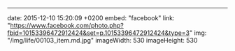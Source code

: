---
date: 2015-12-10 15:20:09 +0200
embed: "facebook"
link: "https://www.facebook.com/photo.php?fbid=10153396472912424&set=p.10153396472912424&type=3"
img: "/img/life/00103_item.md.jpg"
imageWidth: 530
imageHeight: 530
